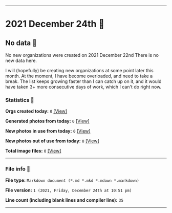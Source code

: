 
***

# 2021 December 24th 📅

## No data 🚫

No new organizations were created on 2021 December 22nd There is no new data here.

I will (hopefully) be creating new organizations at some point later this month. At the moment, I have become overloaded, and need to take a break. The list keeps growing faster than I can catch up on it, and it would have taken 3+ more consecutive days of work, which I can't do right now.

### Statistics 📝

**Orgs created today:** `0` [[View]](/NewOrgs/2021/12_December/README.md#december-24th-2021)

**Generated photos from today:** `0` [[View]](/OrganizationGraphics/ByDate/2021/12_December/24/Generated/)

**New photos in use from today:** `0` [[View]](/OrganizationGraphics/ByDate/2021/12_December/24/Used/)

**New photos out of use from today:** `0` [[View]](/OrganizationGraphics/ByDate/2021/12_December/24/Unused/)

**Total image files:** `0` [[View]](/OrganizationGraphics/ByDate/2021/12_December/24/)

***

### File info 📜

**File type:** `Markdown document (*.md *.mkd *.mdown *.markdown)`

**File version:** `1 (2021, Friday, December 24th at 10:51 pm)`

**Line count (including blank lines and compiler line):** `35`

***

